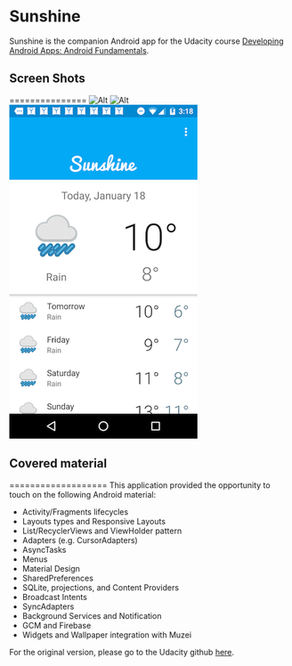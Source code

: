 Sunshine
========
Sunshine is the companion Android app for the Udacity course [Developing Android Apps: Android Fundamentals](https://www.udacity.com/course/ud853).

## Screen Shots
===============
![Alt](/images/detail_land.png "Sunshine Landscape Detail screenshot")
![Alt](/images/detail_portrait.png "Sunshine Portrait Detail screenshot")
![Alt](/images/forecast.png "Sunshine Forecast screenshot")

## Covered material
===================
This application provided the opportunity to touch on the following Android material:
- Activity/Fragments lifecycles
- Layouts types and Responsive Layouts
- List/RecyclerViews and ViewHolder pattern
- Adapters (e.g. CursorAdapters)
- AsyncTasks
- Menus
- Material Design
- SharedPreferences
- SQLite, projections, and Content Providers
- Broadcast Intents
- SyncAdapters
- Background Services and Notification
- GCM and Firebase
- Widgets and Wallpaper integration with Muzei

For the original version, please go to the Udacity github [here](https://github.com/udacity/Sunshine).
